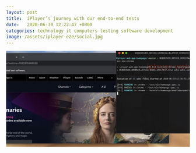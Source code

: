 ```yaml
---
layout: post
title:  iPlayer’s journey with our end-to-end tests
date:   2020-06-30 12:22:47 +0000
categories: technology it computers testing software development 
image: /assets/iplayer-e2e/social.jpg
---
```


![iPlayer’s journey with our end-to-end tests][intro]





[intro]: /assets/iplayer-e2e/social.jpg "iPlayer’s journey with our end-to-end tests"
